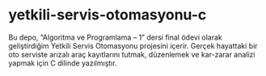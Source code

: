 # yetkili-servis-otomasyonu-c
Bu depo, “Algoritma ve Programlama – 1” dersi final ödevi olarak geliştirdiğim Yetkili Servis Otomasyonu projesini içerir. Gerçek hayattaki bir oto serviste arızalı araç kayıtlarını tutmak, düzenlemek ve kar-zarar analizi yapmak için C dilinde yazılmıştır.
